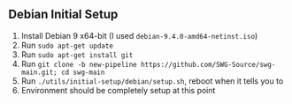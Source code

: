 ## Debian Initial Setup
 1. Install Debian 9 x64-bit (I used `debian-9.4.0-amd64-netinst.iso`)
 2. Run `sudo apt-get update`
 3. Run `sudo apt-get install git`
 4. Run `git clone -b new-pipeline https://github.com/SWG-Source/swg-main.git; cd swg-main`
 5. Run `./utils/initial-setup/debian/setup.sh`, reboot when it tells you to
 8. Environment should be completely setup at this point
